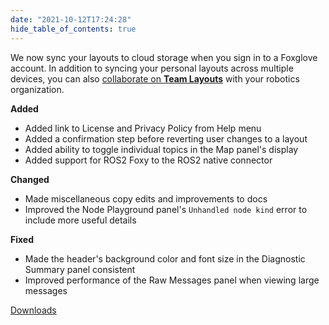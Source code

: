 ```yaml
---
date: "2021-10-12T17:24:28"
hide_table_of_contents: true
---
```

We now sync your layouts to cloud storage when you sign in to a Foxglove account. In addition to syncing your personal layouts across multiple devices, you can also [collaborate on **Team Layouts**](https://foxglove.dev/blog/announcing-foxglove-for-teams) with your robotics organization.

**Added**
* Added link to License and Privacy Policy from Help menu    
* Added a confirmation step before reverting user changes to a layout
* Added ability to toggle individual topics in the Map panel's display
* Added support for ROS2 Foxy to the ROS2 native connector

**Changed**
* Made miscellaneous copy edits and improvements to docs
* Improved the Node Playground panel's `Unhandled node kind` error to include more useful details

**Fixed**
* Made the header's background color and font size in the Diagnostic Summary panel consistent   
* Improved performance of the Raw Messages panel when viewing large messages
<!-- truncate -->
[Downloads](https://github.com/foxglove/studio/releases/tag/v0.19.0)
